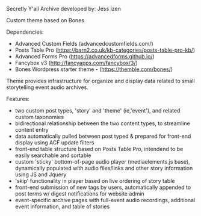 Secretly Y'all Archive
developed by: Jess Izen

Custom theme based on Bones

Dependencies:
- Advanced Custom Fields (advancedcustomfields.com/)
- Posts Table Pro (https://barn2.co.uk/kb-categories/posts-table-pro-kb/)
- Advanced Forms Pro (https://advancedforms.github.io/)
- Fancybox v3 (http://fancyapps.com/fancybox/3/)
- Bones Wordpress starter theme - (https://themble.com/bones/)

Theme provides infrastructure for organize and display data related to small storytelling event audio archives.

Features:
- two custom post types, 'story' and 'theme' (ie,'event'), and related custom taxonomies
- bidirectional relationship between the two content types, to streamline content entry
- data automatically pulled between post typed & prepared for front-end display using ACF update filters
- front-end table structure based on Posts Table Pro, intendend to be easily searchable and sortable 
- custom 'sticky' bottom-of-page audio player (mediaelements.js base), dynamically populated with audio files/links and other story information using JS and Jquery
- 'skip' functionality in player based on live ordering of story table
- front-end submission of new tags by users, automatically appended to post terms w/ digest notifications for website admin
- event-specific archive pages with full-event audio recordings, additional event information, and table of stories

